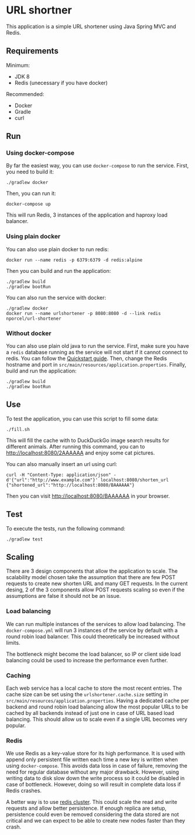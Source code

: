 # URL shortner

This application is a simple URL shortener using Java Spring MVC and Redis.

## Requirements

Minimum:

* JDK 8
* Redis (unecessary if you have docker)

Recommended:

* Docker
* Gradle
* curl

## Run

### Using docker-compose

By far the easiest way, you can use `docker-compose` to run the service. First,
you need to build it:

```
./gradlew docker
```

Then, you can run it:

```
docker-compose up
```

This will run Redis, 3 instances of the application and haproxy load balancer.

### Using plain docker

You can also use plain docker to run redis:

```
docker run --name redis -p 6379:6379 -d redis:alpine
```

Then you can build and run the application:

```
./gradlew build
./gradlew bootRun
```

You can also run the service with docker:

```
./gradlew docker
docker run --name urlshortener -p 8080:8080 -d --link redis nporcel/url-shortener
```

### Without docker

You can also use plain old java to run the service. First, make sure you have
a `redis` database running as the service will not start if it cannot connect
to redis. You can follow the [Quickstart
guide](https://redis.io/topics/quickstart). Then, change the Redis hostname and
port in `src/main/resources/application.properties`. Finally, build and run the
application:

```
./gradlew build
./gradlew bootRun
```

## Use

To test the application, you can use this script to fill some data:

```
./fill.sh
```

This will fill the cache with to DuckDuckGo image search results for different
animals. After running this command, you can to <http://localhost:8080/2AAAAAA>
and enjoy some cat pictures.

You can also manually insert an url using curl:

```
curl -H "Content-Type: application/json" -d'{"url":"http://www.example.com"}' localhost:8080/shorten_url
{"shortened_url":"http://localhost:8080/BAAAAAA"}
```

Then you can visit <http://localhost:8080/BAAAAAA> in your browser.

## Test

To execute the tests, run the following command:

```
./gradlew test
```

## Scaling

There are 3 design components that allow the application to scale. The
scalability model chosen take the assumption that there are few POST requests
to create new shorten URL and many GET requests. In the current desing, 2 of
the 3 components allow POST requests scaling so even if the assumptions are
false it should not be an issue.

### Load balancing

We can run multiple instances of the services to allow load balancing. The
`docker-compose.yml` will run 3 instances of the service by default with
a round robin load balancer. This could theoretically be increased without
limits.

The bottleneck might become the load balancer, so IP or client side load
balancing could be used to increase the performance even further.

### Caching

Each web service has a local cache to store the most recent entries. The cache
size can be set using the `urlshortener.cache.size` setting in
`src/main/resources/application.properties`. Having a dedicated cache per
backend and round robin load balancing allow the most popular URLs to be cached
by all backends instead of just one in case of URL based load balancing. This
should allow us to scale even if a single URL becomes very popular.

### Redis

We use Redis as a key-value store for its high performance. It is used with
append only persistent file written each time a new key is written when using
`docker-compose`. This avoids data loss in case of failure, removing the need
for regular database without any major drawback. However, using writing data to
disk slow down the write process so it could be disabled in case of bottleneck.
However, doing so will result in complete data loss if Redis crashes.

A better way is to use [redis
cluster](https://redis.io/topics/cluster-tutorial). This could scale the read
and write requests and allow better persistence. If enough replica are setup,
persistence could even be removed considering the data stored are not critical
and we can expect to be able to create new nodes faster than they crash.
